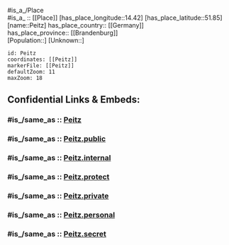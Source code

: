 ﻿---
confidential: public
isDeleted: false
location:
- 51.85
- 14.42
mapmarker: city
mapzoom:
- 7
- 12
SpocWebEntityId: 33281
tags:
- geo/City
type: City
---

#is_a_/Place  
#is_a_ :: [[Place]] 
[has_place_longitude::14.42] 
[has_place_latitude::51.85] 
[name::Peitz] 
has_place_country:: [[Germany]]  
has_place_province:: [[Brandenburg]]  
[Population::] 
[Unknown::] 


```leaflet
id: Peitz
coordinates: [[Peitz]] 
markerFile: [[Peitz]] 
defaultZoom: 11 
maxZoom: 18
```


## Confidential Links & Embeds: 

### #is_/same_as :: [Peitz](/_Standards/Earth/Continent/Europe/Europe~Central/Germany/Germany~East/Brandenburg/counties~Brandenburg/Spree-Neiße/cities~Spree-Neiße/Peitz.md) 

### #is_/same_as :: [Peitz.public](/_public/Earth/Continent/Europe/Europe~Central/Germany/Germany~East/Brandenburg/counties~Brandenburg/Spree-Neiße/cities~Spree-Neiße/Peitz.public.md) 

### #is_/same_as :: [Peitz.internal](/_internal/Earth/Continent/Europe/Europe~Central/Germany/Germany~East/Brandenburg/counties~Brandenburg/Spree-Neiße/cities~Spree-Neiße/Peitz.internal.md) 

### #is_/same_as :: [Peitz.protect](/_protect/Earth/Continent/Europe/Europe~Central/Germany/Germany~East/Brandenburg/counties~Brandenburg/Spree-Neiße/cities~Spree-Neiße/Peitz.protect.md) 

### #is_/same_as :: [Peitz.private](/_private/Earth/Continent/Europe/Europe~Central/Germany/Germany~East/Brandenburg/counties~Brandenburg/Spree-Neiße/cities~Spree-Neiße/Peitz.private.md) 

### #is_/same_as :: [Peitz.personal](/_personal/Earth/Continent/Europe/Europe~Central/Germany/Germany~East/Brandenburg/counties~Brandenburg/Spree-Neiße/cities~Spree-Neiße/Peitz.personal.md) 

### #is_/same_as :: [Peitz.secret](/_secret/Earth/Continent/Europe/Europe~Central/Germany/Germany~East/Brandenburg/counties~Brandenburg/Spree-Neiße/cities~Spree-Neiße/Peitz.secret.md)

